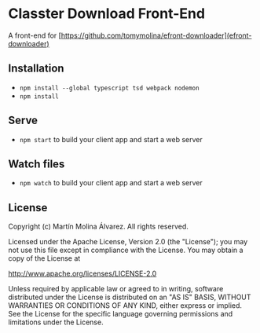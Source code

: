 # Classter Download Front-End
A front-end for [https://github.com/tomymolina/efront-downloader](efront-downloader)

## Installation

* `npm install --global typescript tsd webpack nodemon`
* `npm install`

## Serve

* `npm start` to build your client app and start a web server

## Watch files
* `npm watch` to build your client app and start a web server

## License
Copyright (c) Martín Molina Álvarez. All rights reserved.

Licensed under the Apache License, Version 2.0 (the "License"); you may not use this file except in compliance with the License. You may obtain a copy of the License at

http://www.apache.org/licenses/LICENSE-2.0

Unless required by applicable law or agreed to in writing, software distributed under the License is distributed on an "AS IS" BASIS, WITHOUT WARRANTIES OR CONDITIONS OF ANY KIND, either express or implied. See the License for the specific language governing permissions and limitations under the License.
